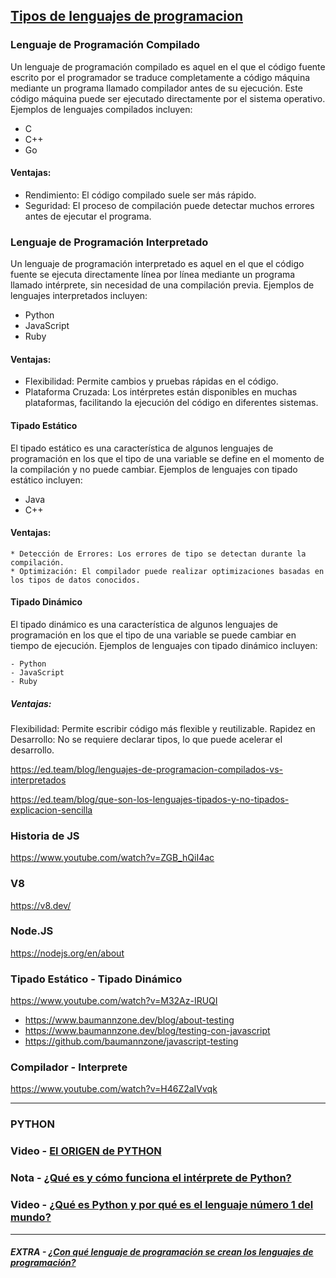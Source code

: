 ## [Tipos de lenguajes de programacion](https://www.youtube.com/watch?v=gFMMmi-EYEM)

### Lenguaje de Programación Compilado

Un lenguaje de programación compilado es aquel en el que el código fuente escrito por el programador se traduce completamente a código máquina mediante un programa llamado compilador antes de su ejecución. Este código máquina puede ser ejecutado directamente por el sistema operativo. Ejemplos de lenguajes compilados incluyen:

- C
- C++
- Go

#### Ventajas:

 * Rendimiento: El código compilado suele ser más rápido.
 * Seguridad: El proceso de compilación puede detectar muchos errores antes de ejecutar el programa.

### Lenguaje de Programación Interpretado

Un lenguaje de programación interpretado es aquel en el que el código fuente se ejecuta directamente línea por línea mediante un programa llamado intérprete, sin necesidad de una compilación previa. Ejemplos de lenguajes interpretados incluyen:

- Python
- JavaScript
- Ruby

#### Ventajas:

 * Flexibilidad: Permite cambios y pruebas rápidas en el código.
 * Plataforma Cruzada: Los intérpretes están disponibles en muchas plataformas, facilitando la ejecución del código en diferentes sistemas.

#### Tipado Estático

El tipado estático es una característica de algunos lenguajes de programación en los que el tipo de una variable se define en el momento de la compilación y no puede cambiar. Ejemplos de lenguajes con tipado estático incluyen:

- Java
- C++

#### Ventajas:
	* Detección de Errores: Los errores de tipo se detectan durante la compilación.
	* Optimización: El compilador puede realizar optimizaciones basadas en los tipos de datos conocidos.

#### Tipado Dinámico

El tipado dinámico es una característica de algunos lenguajes de programación en los que el tipo de una variable se puede cambiar en tiempo de ejecución. Ejemplos de lenguajes con tipado dinámico incluyen:

	- Python
	- JavaScript
	- Ruby

##### Ventajas:

 Flexibilidad: Permite escribir código más flexible y reutilizable.
 Rapidez en Desarrollo: No se requiere declarar tipos, lo que puede acelerar el desarrollo.


https://ed.team/blog/lenguajes-de-programacion-compilados-vs-interpretados

https://ed.team/blog/que-son-los-lenguajes-tipados-y-no-tipados-explicacion-sencilla


### Historia de JS 
https://www.youtube.com/watch?v=ZGB_hQiI4ac

### V8 
https://v8.dev/

### Node.JS
https://nodejs.org/en/about

### Tipado Estático - Tipado Dinámico
https://www.youtube.com/watch?v=M32Az-IRUQI

- https://www.baumannzone.dev/blog/about-testing
- https://www.baumannzone.dev/blog/testing-con-javascript
- https://github.com/baumannzone/javascript-testing

### Compilador - Interprete 
https://www.youtube.com/watch?v=H46Z2aIVvqk


___
### PYTHON

### Video - [El ORIGEN de PYTHON](https://www.youtube.com/watch?v=tf4qLcKk6ZU)
### Nota - [¿Qué es y cómo funciona el intérprete de Python?](https://ed.team/blog/que-es-y-como-funciona-el-interprete-de-python)
### Video - [¿Qué es Python y por qué es el lenguaje número 1 del mundo?](https://www.youtube.com/watch?v=zRjbwI4K7xc)


___
##### EXTRA - [¿Con qué lenguaje de programación se crean los lenguajes de programación?](https://www.youtube.com/watch?v=ZmrYV5JNdV4)